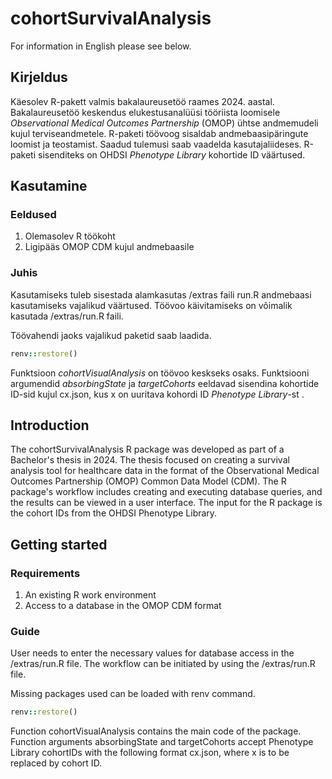 # cohortSurvivalAnalysis

For information in English please see below.

## Kirjeldus

Käesolev R-pakett valmis bakalaureusetöö raames 2024. aastal. Bakalaureusetöö keskendus elukestusanalüüsi tööriista loomisele _Observational Medical Outcomes Partnership_ (OMOP) ühtse andmemudeli kujul terviseandmetele. R-paketi töövoog sisaldab andmebaasipäringute loomist ja teostamist. Saadud tulemusi saab vaadelda kasutajaliideses. R-paketi sisenditeks on OHDSI _Phenotype Library_ kohortide ID väärtused.

## Kasutamine

### Eeldused

1. Olemasolev R töökoht
2. Ligipääs OMOP CDM kujul andmebaasile

### Juhis

Kasutamiseks tuleb sisestada alamkasutas /extras faili run.R andmebaasi kasutamiseks vajalikud väärtused. Töövoo käivitamiseks on võimalik kasutada /extras/run.R faili.

Töövahendi jaoks vajalikud paketid saab laadida.

```ruby
renv::restore()
```

Funktsioon _cohortVisualAnalysis_ on töövoo keskseks osaks. Funktsiooni argumendid _absorbingState_ ja _targetCohorts_ eeldavad sisendina kohortide ID-sid kujul cx.json, kus x on uuritava kohordi ID _Phenotype Library_-st .

## Introduction

The cohortSurvivalAnalysis R package was developed as part of a Bachelor's thesis in 2024. The thesis focused on creating a survival analysis tool for healthcare data in the format of the Observational Medical Outcomes Partnership (OMOP) Common Data Model (CDM). The R package's workflow includes creating and executing database queries, and the results can be viewed in a user interface. The input for the R package is the cohort IDs from the OHDSI Phenotype Library.

## Getting started

### Requirements

1. An existing R work environment
2. Access to a database in the OMOP CDM format

### Guide

User needs to enter the necessary values for database access in the /extras/run.R file. The workflow can be initiated by using the /extras/run.R file.

Missing packages used can be loaded with renv command.

```ruby
renv::restore()
```

Function cohortVisualAnalysis contains the main code of the package. Function arguments absorbingState and targetCohorts accept Phenotype Library cohortIDs with the following format cx.json, where x is to be replaced by cohort ID.
